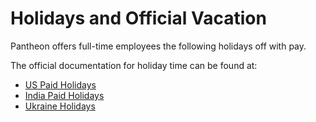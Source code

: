 # Holidays and Official Vacation

Pantheon offers full-time employees the following holidays off with pay.

The official documentation for holiday time can be found at:

- [US Paid Holidays](#)
- [India Paid Holidays](#)
- [Ukraine Holidays](#)


